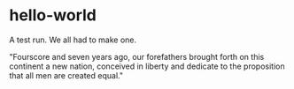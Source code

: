 # hello-world
A test run. We all had to make one. 

"Fourscore and seven years ago, our forefathers brought forth on this continent a new nation, conceived in liberty and dedicate to the proposition that all men are created equal."
